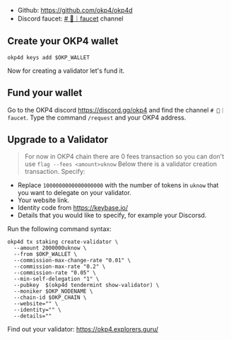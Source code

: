 - Github: https://github.com/okp4/okp4d
- Discord faucet: [# 🚰｜faucet](https://discord.gg/okp4) channel
## Create your OKP4 wallet
```
okp4d keys add $OKP_WALLET
```
Now  for creating a validator let's fund it.
## Fund your wallet
Go to the OKP4 discord https://discord.gg/okp4 and find the channel `# 🚰｜faucet`. Type the command `/request` and your OKP4 address.

## Upgrade to a Validator
> For now in OKP4 chain there are 0 fees transaction so you can don't use `flag --fees <amount>uknow`
Below there is a validator creation transaction. Specify:
- Replace `1000000000000000000` with the number of tokens in `uknow` that you want to delegate on your validator. 
- Your website link.
- Identity code from https://keybase.io/
- Details that you would like to specify, for example your Discorsd.

Run the following command syntax:
```
okp4d tx staking create-validator \
  --amount 2000000uknow \
  --from $OKP_WALLET \
  --commission-max-change-rate "0.01" \
  --commission-max-rate "0.2" \
  --commission-rate "0.05" \
  --min-self-delegation "1" \
  --pubkey  $(okp4d tendermint show-validator) \
  --moniker $OKP_NODENAME \
  --chain-id $OKP_CHAIN \
  --website="" \
  --identity="" \
  --details=""
```
Find out your validator:
https://okp4.explorers.guru/

